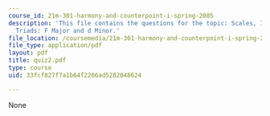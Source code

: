 ```yaml
---
course_id: 21m-301-harmony-and-counterpoint-i-spring-2005
description: 'This file contains the questions for the topic: Scales, Intervals, and
  Triads: F Major and d Minor.'
file_location: /coursemedia/21m-301-harmony-and-counterpoint-i-spring-2005/33fcf827f7a1b64f2266ad5282048624_quiz2.pdf
file_type: application/pdf
layout: pdf
title: quiz2.pdf
type: course
uid: 33fcf827f7a1b64f2266ad5282048624

---
```

None